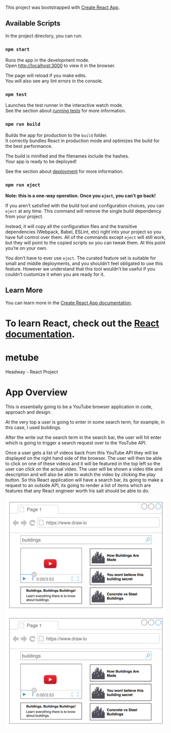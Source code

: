 
This project was bootstrapped with [Create React App](https://github.com/facebook/create-react-app).

## Available Scripts

In the project directory, you can run:

### `npm start`

Runs the app in the development mode.<br>
Open [http://localhost:3000](http://localhost:3000) to view it in the browser.

The page will reload if you make edits.<br>
You will also see any lint errors in the console.

### `npm test`

Launches the test runner in the interactive watch mode.<br>
See the section about [running tests](https://facebook.github.io/create-react-app/docs/running-tests) for more information.

### `npm run build`

Builds the app for production to the `build` folder.<br>
It correctly bundles React in production mode and optimizes the build for the best performance.

The build is minified and the filenames include the hashes.<br>
Your app is ready to be deployed!

See the section about [deployment](https://facebook.github.io/create-react-app/docs/deployment) for more information.

### `npm run eject`

**Note: this is a one-way operation. Once you `eject`, you can’t go back!**

If you aren’t satisfied with the build tool and configuration choices, you can `eject` at any time. This command will remove the single build dependency from your project.

Instead, it will copy all the configuration files and the transitive dependencies (Webpack, Babel, ESLint, etc) right into your project so you have full control over them. All of the commands except `eject` will still work, but they will point to the copied scripts so you can tweak them. At this point you’re on your own.

You don’t have to ever use `eject`. The curated feature set is suitable for small and middle deployments, and you shouldn’t feel obligated to use this feature. However we understand that this tool wouldn’t be useful if you couldn’t customize it when you are ready for it.

## Learn More

You can learn more in the [Create React App documentation](https://facebook.github.io/create-react-app/docs/getting-started).

To learn React, check out the [React documentation](https://reactjs.org/).
=======
# metube
Headway - React Project

# App Overview
This is essentially going to be a YouTube browser application in code, approach and design.

At the very top a user is going to enter in some search term, for example, in this case, I used
buildings.

After the write out the search term in the search bar, the user will hit enter which is going to trigger a
search request over to the YouTube API.

Once a user gets a list of videos back from this YouTube API they will be displayed on the right hand
side of the browser. The user will then be able to click on one of these videos and it will be featured in
the top left so the user can click on the actual video. The user will be shown a video title and
description and will also be able to watch the video by clicking the play button.
So this React application will have a search bar, its going to make a request to an outside API, its
going to render a list of items which are features that any React engineer worth his salt should be
able to do.

![metube_diagram](https://raw.githubusercontent.com/ldco2016/metube/37a7634d9dad34406511d685a57c5b6d24b05768/metube_diagram.png)
![metube_diagram](metube_diagram.png)
